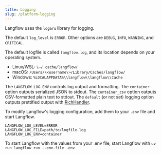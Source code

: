 ```yaml
---
title: Logging
slug: /platform-logging
---
```


Langflow uses the `logaru` library for logging.

The default `log_level` is `ERROR`. Other options are `DEBUG`, `INFO`, `WARNING`, and `CRITICAL`.

The default logfile is called `langflow.log`, and its location depends on your operating system.

* Linux/WSL: `\~/.cache/langflow/`
* macOS: `/Users/\<username\>/Library/Caches/langflow/`
* Windows: `%LOCALAPPDATA%\\langflow\\langflow\\Cache`

The `LANGFLOW_LOG_ENV` controls log output and formatting. The `container` option outputs serialized JSON to stdout. The `container_csv` option outputs CSV-formatted plain text to stdout. The `default` (or not set) logging option outputs prettified output with [RichHandler](https://rich.readthedocs.io/en/stable/reference/logging.html).

To modify Langflow's logging configuration, add them to your `.env` file and start Langflow.

```text
LANGFLOW_LOG_LEVEL=ERROR
LANGFLOW_LOG_FILE=path/to/logfile.log
LANGFLOW_LOG_ENV=container
```

To start Langflow with the values from your .env file, start Langflow with `uv run langflow run --env-file .env`
